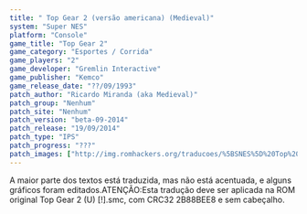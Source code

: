 ```yaml
---
title: " Top Gear 2 (versão americana) (Medieval)"
system: "Super NES"
platform: "Console"
game_title: "Top Gear 2"
game_category: "Esportes / Corrida"
game_players: "2"
game_developer: "Gremlin Interactive"
game_publisher: "Kemco"
game_release_date: "??/09/1993"
patch_author: "Ricardo Miranda (aka Medieval)"
patch_group: "Nenhum"
patch_site: "Nenhum"
patch_version: "beta-09-2014"
patch_release: "19/09/2014"
patch_type: "IPS"
patch_progress: "???"
patch_images: ["http://img.romhackers.org/traducoes/%5BSNES%5D%20Top%20Gear%202%20-%20U%20-%20Medieval%20-%201.png","http://img.romhackers.org/traducoes/%5BSNES%5D%20Top%20Gear%202%20-%20U%20-%20Medieval%20-%202.png","http://img.romhackers.org/traducoes/%5BSNES%5D%20Top%20Gear%202%20-%20U%20-%20Medieval%20-%203.png"]
---
```

A maior parte dos textos está traduzida, mas não está acentuada, e alguns gráficos foram editados.ATENÇÃO:Esta tradução deve ser aplicada na ROM original Top Gear 2 (U) [!].smc, com CRC32 2B88BEE8 e sem cabeçalho.